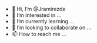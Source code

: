 - 👋 Hi, I’m @Jramirezde
- 👀 I’m interested in ...
- 🌱 I’m currently learning ...
- 💞️ I’m looking to collaborate on ...
- 📫 How to reach me ...

<!---
Jramirezde/Jramirezde is a ✨ special ✨ repository because its `README.md` (this file) appears on your GitHub profile.
You can click the Preview link to take a look at your changes.
--->
